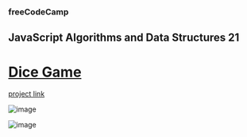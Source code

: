 ### freeCodeCamp

## JavaScript Algorithms and Data Structures 21

# [Dice Game](https://github.com/UniBreakfast/free-code-camp-javascript-algorithms-21-dice-game)

[project link](https://www.freecodecamp.org/learn/javascript-algorithms-and-data-structures-v8/review-algorithmic-thinking-by-building-a-dice-game/step-1)

![image](https://github.com/user-attachments/assets/faa699c6-f0a5-439b-81a6-1c4ff9bf644a)

![image](https://github.com/user-attachments/assets/2eacbb6c-0b20-426a-94b5-9f09bf04db72)
